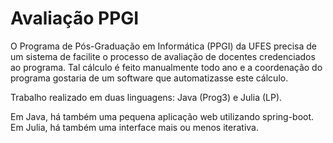 # Avaliação PPGI

O Programa de Pós-Graduação em Informática (PPGI) da UFES precisa de um sistema de facilite o processo de avaliação de docentes credenciados ao programa. Tal cálculo é feito manualmente todo ano e a coordenação do programa gostaria de um software que automatizasse este cálculo.

Trabalho realizado em duas linguagens: Java (Prog3) e Julia (LP).

Em Java, há também uma pequena aplicação web utilizando spring-boot.
Em Julia, há também uma interface mais ou menos iterativa.
